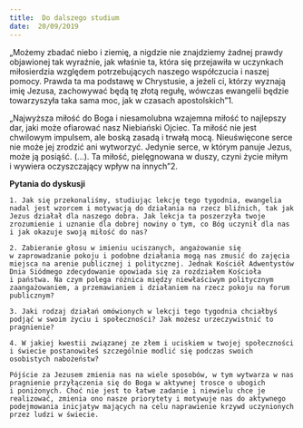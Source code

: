 ```yaml
---
title:  Do dalszego studium
date:  20/09/2019
---
```


„Możemy zbadać niebo i ziemię, a nigdzie nie znajdziemy żadnej prawdy objawionej tak wyraźnie, jak właśnie ta, która się przejawiła w uczynkach miłosierdzia względem potrzebujących naszego współczucia i naszej pomocy. Prawda ta ma podstawę w Chrystusie, a jeżeli ci, którzy wyznają imię Jezusa, zachowywać będą tę złotą regułę, wówczas ewangelii będzie towarzyszyła taka sama moc, jak w czasach apostolskich”1.

„Najwyższa miłość do Boga i niesamolubna wzajemna miłość to najlepszy dar, jaki może ofiarować nasz Niebiański Ojciec. Ta miłość nie jest chwilowym impulsem, ale boską zasadą i trwałą mocą. Nieuświęcone serce nie może jej zrodzić ani wytworzyć. Jedynie serce, w którym panuje Jezus, może ją posiąść. (...). Ta miłość, pielęgnowana w duszy, czyni życie miłym i wywiera oczyszczający wpływ na innych”2.

**Pytania do dyskusji**

`1. Jak się przekonaliśmy, studiując lekcję tego tygodnia, ewangelia nadal jest wzorcem i motywacją do działania na rzecz bliźnich, tak jak Jezus działał dla naszego dobra. Jak lekcja ta poszerzyła twoje zrozumienie i uznanie dla dobrej nowiny o tym, co Bóg uczynił dla nas i jak okazuje swoją miłość do nas?`

`2. Zabieranie głosu w imieniu uciszanych, angażowanie się w zaprowadzanie pokoju i podobne działania mogą nas zmusić do zajęcia miejsca na arenie publicznej i politycznej. Jednak Kościół Adwentystów Dnia Siódmego zdecydowanie opowiada się za rozdziałem Kościoła i państwa. Na czym polega różnica między niewłaściwym politycznym zaangażowaniem, a przemawianiem i działaniem na rzecz pokoju na forum publicznym?`

`3. Jaki rodzaj działań omówionych w lekcji tego tygodnia chciałbyś podjąć w swoim życiu i społeczności? Jak możesz urzeczywistnić to pragnienie?`

`4. W jakiej kwestii związanej ze złem i uciskiem w twojej społeczności i świecie postanowiłeś szczególnie modlić się podczas swoich osobistych nabożeństw?`

`Pójście za Jezusem zmienia nas na wiele sposobów, w tym wytwarza w nas pragnienie przyłączenia się do Boga w aktywnej trosce o ubogich i poniżonych. Choć nie jest to łatwe zadanie i niewielu chce je realizować, zmienia ono nasze priorytety i motywuje nas do aktywnego podejmowania inicjatyw mających na celu naprawienie krzywd uczynionych przez ludzi w świecie.`
